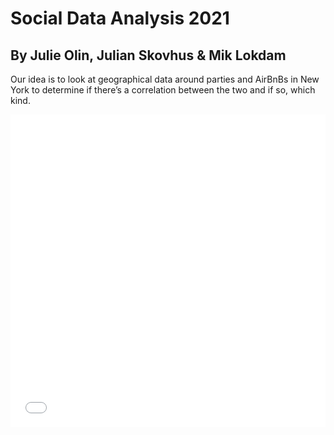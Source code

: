 # Social Data Analysis 2021

## By Julie Olin, Julian Skovhus & Mik Lokdam

Our idea is to look at geographical data around parties and AirBnBs in New York to determine if there’s a correlation between the two and if so, which kind.

<iframe src="ny_map.html"
    sandbox="allow-same-origin allow-scripts"
    width="100%"
    height="500"
    scrolling="no"
    seamless="seamless"
    frameborder="0">
</iframe>